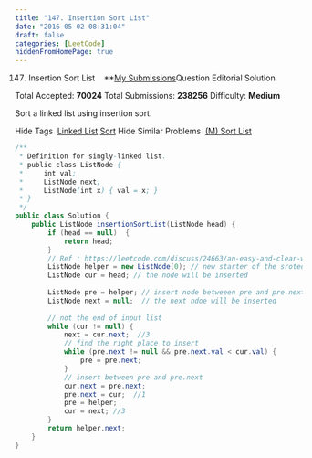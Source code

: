```yaml
---
title: "147. Insertion Sort List"
date: "2016-05-02 08:31:04"
draft: false
categories: [LeetCode]
hiddenFromHomePage: true
---
```

147. Insertion Sort List
   **[My Submissions](https://leetcode.com/problems/insertion-sort-list/submissions/)Question
Editorial Solution

Total Accepted: **70024** Total Submissions: **238256** Difficulty: **Medium**

Sort a linked list using insertion sort.

Hide Tags
 [Linked List](https://leetcode.com/tag/linked-list/) [Sort](https://leetcode.com/tag/sort/)
Hide Similar Problems
 [(M) Sort List](https://leetcode.com/problems/sort-list/)

```java
/**
 * Definition for singly-linked list.
 * public class ListNode {
 *     int val;
 *     ListNode next;
 *     ListNode(int x) { val = x; }
 * }
 */
public class Solution {
    public ListNode insertionSortList(ListNode head) {
        if (head == null)  {
            return head;
        }
        // Ref : https://leetcode.com/discuss/24663/an-easy-and-clear-way-to-sort-o-1-space
        ListNode helper = new ListNode(0); // new starter of the sroted list 
        ListNode cur = head; // the node will be inserted
        
        ListNode pre = helper; // insert node betweeen pre and pre.next
        ListNode next = null;  // the next ndoe will be inserted
        
        // not the end of input list
        while (cur != null) {
            next = cur.next;  //3
            // find the right place to insert
            while (pre.next != null && pre.next.val < cur.val) {
                pre = pre.next;
            }
            // insert between pre and pre.next
            cur.next = pre.next;
            pre.next = cur;  //1
            pre = helper;
            cur = next; //3
        }
        return helper.next;
    }
}
```
